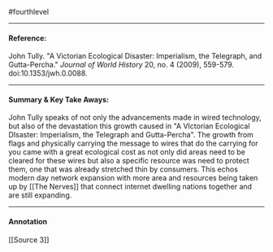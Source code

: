 #fourthlevel 

---

#### Reference:  
John Tully. "A Victorian Ecological Disaster: Imperialism, the Telegraph, and Gutta-Percha." _Journal of World History_ 20, no. 4 (2009), 559-579. doi:10.1353/jwh.0.0088.

---
#### Summary & Key Take Aways:
John Tully speaks of not only the advancements made in wired technology, but also of the devastation this growth caused in "A VIctorian Ecological DIsaster: Imperialism, the Telegraph and Gutta-Percha".  The growth from flags and physically carrying the message to wires that do the carrying for you came with a great ecological cost as not only did areas need to be cleared for these wires but also a specific resource was need to protect them, one that was already stretched thin by consumers. This echos modern day network expansion with more area and resources being taken up by [[The Nerves]] that connect internet dwelling nations together and are still expanding.


---
#### Annotation
[[Source 3]]